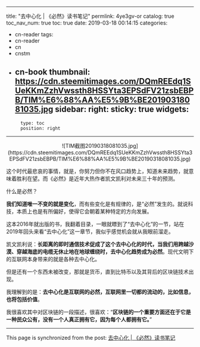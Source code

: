 
---
title: "去中心化 | 《必然》读书笔记"
permlink: 4ye3gv-or
catalog: true
toc_nav_num: true
toc: true
date: 2019-03-18 00:14:15
categories:
- cn-reader
tags:
- cn-reader
- cn
- cnstm
- cn-book
thumbnail: https://cdn.steemitimages.com/DQmREEdq1SUeKKmZzhVwssth8HSSYta3EPSdFV21zsbEBPB/TIM%E6%88%AA%E5%9B%BE20190318081035.jpg
sidebar:
    right:
        sticky: true
widgets:
    -
        type: toc
        position: right
---


<center>![TIM截图20190318081035.jpg](https://cdn.steemitimages.com/DQmREEdq1SUeKKmZzhVwssth8HSSYta3EPSdFV21zsbEBPB/TIM%E6%88%AA%E5%9B%BE20190318081035.jpg)</center>

这个时代最悲哀的事情，就是，你努力但你不在风口趋势上，知道未来趋势，就意味着胜利在望。而《必然》是近年大热作者凯文凯利对未来三十年的预测。

什么是必然？

**我们知道唯一不变的就是变化**，而有些变化是有规律的，是“必然”发生的。就说科技，本质上也是有所偏好，使得它会朝着某种特定的方向发展。

这本2016年就出版的书，我翻着目录，一眼就瞟到了“去中心化”的一节，站在2019年回头来看“去中心化”这一章节，我似乎感觉机会就从我眼前溜走。

凯文凯利说：**长距离的即时通信技术促成了这个去中心化的时代，当我们用跨越沙漠、穿越海底的电缆无休止地在地球缠绕时，去中心化趋势成为必然**。现代文明下的互联网本身带来的就是各种去中心化。

但是还有一个东西未被改变，那就是货币，直到比特币以及其背后的区块链技术出现。

我理解到的是：**去中心化是互联网的必然，互联网里一切都的流动的，比如信息，也将包括价值**。

我很喜欢其中对区块链的一段描述，很喜欢：“**区块链的一个重要方面还在于它是一种民众公有，没有一个人真正拥有它，因为每个人都拥有它。**”

- - -

This page is synchronized from the post: [去中心化 | 《必然》读书笔记](https://steemit.com/@yellowbird/4ye3gv-or)

